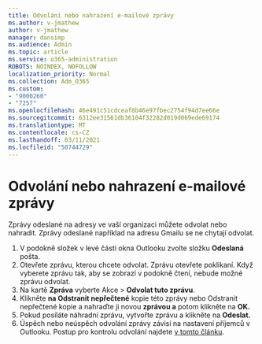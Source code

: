 ```yaml
---
title: Odvolání nebo nahrazení e-mailové zprávy
ms.author: v-jmathew
author: v-jmathew
manager: dansimp
ms.audience: Admin
ms.topic: article
ms.service: o365-administration
ROBOTS: NOINDEX, NOFOLLOW
localization_priority: Normal
ms.collection: Adm_O365
ms.custom:
- "9000260"
- "7257"
ms.openlocfilehash: 46e491c51cdceaf8b46e97fbec2754f94d7ee66e
ms.sourcegitcommit: 6312ee31561db36104f32282d019d069ede69174
ms.translationtype: MT
ms.contentlocale: cs-CZ
ms.lasthandoff: 03/11/2021
ms.locfileid: "50744729"
---
```

# <a name="recall-or-replace-email-message"></a>Odvolání nebo nahrazení e-mailové zprávy

Zprávy odeslané na adresy ve vaší organizaci můžete odvolat nebo nahradit. Zprávy odeslané například na adresu Gmailu se ne chytají odvolat.

1. V podokně složek v levé části okna Outlooku zvolte složku **Odeslaná** pošta.
2. Otevřete zprávu, kterou chcete odvolat. Zprávu otevřete poklikaní. Když vyberete zprávu tak, aby se zobrazí v podokně čtení, nebude možné zprávu odvolat.
3. Na kartě **Zpráva** vyberte Akce   >  **Odvolat tuto zprávu**.
4. Klikněte **na Odstranit nepřečtené** kopie této zprávy nebo Odstranit nepřečtené kopie a nahraďte ji novou **zprávou a** potom klikněte na **OK.**
5. Pokud posíláte náhradní zprávu, vytvořte zprávu a klikněte na **Odeslat.**
6. Úspěch nebo neúspěch odvolání zprávy závisí na nastavení příjemců v Outlooku. Postup pro kontrolu odvolání najdete [v tomto článku](https://support.office.com/article/recall-or-replace-an-email-message-that-you-sent-35027f88-d655-4554-b4f8-6c0729a723a0#tocheck).
